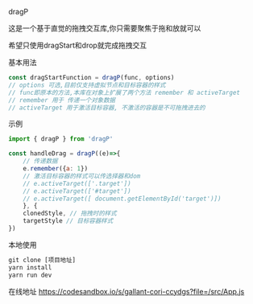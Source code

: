 dragP

这是一个基于直觉的拖拽交互库,你只需要聚焦于拖和放就可以

希望只使用dragStart和drop就完成拖拽交互

基本用法
```javascript
const dragStartFunction = dragP(func, options)
// options 可选,目前仅支持虚拟节点和目标容器的样式
// func即原本的方法,本库在对象上扩展了两个方法 remember 和 activeTarget
// remember 用于 传递一个对象数据
// activeTarget 用于激活目标容器, 不激活的容器是不可拖拽进去的

```

示例

```javascript
import { dragP } from 'dragP'

const handleDrag = dragP((e)=>{	
	// 传递数据
	e.remember({a: 1})
	// 激活目标容器的样式可以传选择器和dom
	// e.activeTarget(['.target'])
	// e.activeTarget(['#target'])
	// e.activeTarget([ document.getElementById('target')])
	}, {
	clonedStyle, // 拖拽时的样式
	targetStyle // 目标容器样式
})
```

本地使用
```javascript
git clone [项目地址]
yarn install
yarn run dev
```

在线地址
https://codesandbox.io/s/gallant-cori-ccydgs?file=/src/App.js